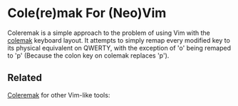 # Cole(re)mak For (Neo)Vim
Coleremak is a simple approach to the problem of using Vim with the 
[colemak][1] keyboard layout. It attempts to simply remap every modified
key to its physical equivalent on QWERTY, with the exception of 'o' being 
remaped to 'p' (Because the colon key on colemak replaces 'p').

## Related
[Coleremak][2] for other Vim-like tools:

[1]: https://colemak.com/ 
[2]: https://github.com/unlmtd/coleremak
